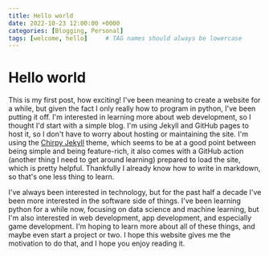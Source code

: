 ```yaml
---
title: Hello world 
date: 2022-10-23 12:00:00 +0000
categories: [Blogging, Personal]
tags: [welcome, hello]     # TAG names should always be lowercase
---
```




# Hello world

This is my first post, how exciting! I've been meaning to create a website for a while, but given the fact I only really how to program in python, I've been putting it off. I'm interested in learning more about web development, so I thought I'd start with a simple blog. I'm using Jekyll and GitHub pages to host it, so I don't have to worry about hosting or maintaining the site. I'm using the [Chirpy Jekyll](https://github.com/cotes2020/jekyll-theme-chirpy/) theme, which seems to be at a good point between being simple and being feature-rich, it also comes with a GitHub action (another thing I need to get around learning) prepared to load the site, which is pretty helpful. Thankfully I already know how to write in markdown, so that's one less thing to learn. 

I've always been interested in technology, but for the past half a decade I've been more interested in the software side of things. I've been learning python for a while now, focusing on data science and machine learning, but I'm also interested in web development, app development, and especially game development. I'm hoping to learn more about all of these things, and maybe even start a project or two. I hope this website gives me the motivation to do that, and I hope you enjoy reading it.



